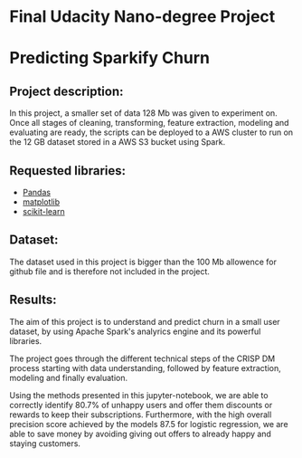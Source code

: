 # Final Udacity Nano-degree Project
# Predicting Sparkify Churn

## Project description:

In this project, a smaller set of data 128 Mb was given to experiment on. Once all stages of cleaning, transforming, feature extraction, modeling and evaluating are ready, the scripts can be deployed to a AWS cluster to run on the 12 GB dataset stored in a AWS S3 bucket using Spark.

## Requested libraries: 

- [Pandas](http://pandas.pydata.org)
- [matplotlib](http://matplotlib.org/)
- [scikit-learn](http://scikit-learn.org/stable/)

## Dataset: 

The dataset used in this project is bigger than the 100 Mb allowence for github file and is therefore not included in the project. 


## Results: 

The aim of this project is to understand and predict churn in a small user dataset, by using Apache Spark's analyrics engine and its powerful libraries.

The project goes through the different technical steps of the CRISP DM process starting with data understanding, followed by feature extraction, modeling and finally evaluation.

Using the methods presented in this jupyter-notebook, we are able to correctly identify 80.7% of unhappy users and offer them discounts or rewards to keep their subscriptions. Furthermore, with the high overall precision score achieved by the models 87.5 for logistic regression, we are able to save money by avoiding giving out offers to already happy and staying customers.
